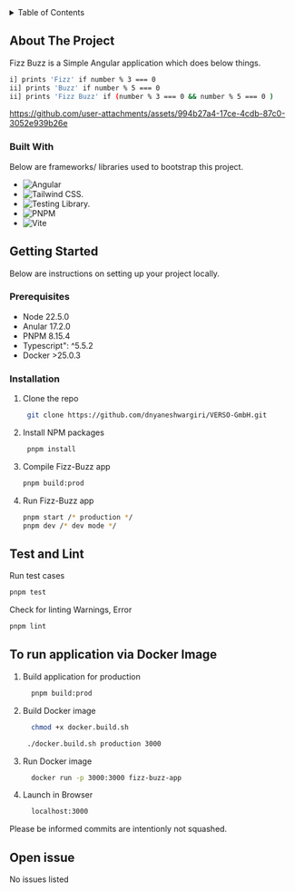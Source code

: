 <!-- TABLE OF CONTENTS -->
<details>
  <summary>Table of Contents</summary>
  <ol>
    <li>
      <a href="#about-the-project">About The Project</a>
      <ul>
        <li><a href="#built-with">Built With</a></li>
      </ul>
    </li>
    <li>
      <a href="#getting-started">Getting Started</a>
      <ul>
        <li><a href="#prerequisites">Prerequisites</a></li>
        <li><a href="#installation">Installation</a></li>
      </ul>
    </li>
    <li><a href="#usage">Usage</a></li>
  </ol>
</details>

<!-- ABOUT THE PROJECT -->

## About The Project

Fizz Buzz is a Simple Angular application which does below things.

```sh
i] prints 'Fizz' if number % 3 === 0
ii] prints 'Buzz' if number % 5 === 0
ii] prints 'Fizz Buzz' if (number % 3 === 0 && number % 5 === 0 )
```

https://github.com/user-attachments/assets/994b27a4-17ce-4cdb-87c0-3052e939b26e

### Built With

Below are frameworks/ libraries used to bootstrap this project.

- ![Angular](https://img.shields.io/badge/angular-%2320232a.svg?style=for-the-badge&logo=angular&logoColor=%2361DAFB)
- ![Tailwind CSS.](https://img.shields.io/badge/tailwind-css-%2320232a.svg?style=for-the-badge&logo=tailwind-css&logoColor=%2361DAFB)
- ![Testing Library.](https://img.shields.io/badge/testing-library%2320232a.svg?style=for-the-badge&logo=testing-library)
- ![PNPM](https://img.shields.io/badge/pnpm-%232C8EBB.svg?style=for-the-badge&logo=pnpm&logoColor=white)
- ![Vite](https://img.shields.io/badge/vite-%23646CFF.svg?style=for-the-badge&logo=vite&logoColor=white)

## Getting Started

Below are instructions on setting up your project locally.

### Prerequisites

- Node 22.5.0
- Anular 17.2.0
- PNPM 8.15.4
- Typescript": ^5.5.2
- Docker >25.0.3

### Installation

1. Clone the repo
   ```sh
    git clone https://github.com/dnyaneshwargiri/VERSO-GmbH.git
   ```
2. Install NPM packages
   ```sh
    pnpm install
   ```
3. Compile Fizz-Buzz app

   ```sh
   pnpm build:prod
   ```

4. Run Fizz-Buzz app

   ```sh
   pnpm start /* production */
   pnpm dev /* dev mode */
   ```

## Test and Lint

Run test cases

```sh
pnpm test
```

Check for linting Warnings, Error

```sh
pnpm lint
```

## To run application via Docker Image

1. Build application for production
   ```sh
     pnpm build:prod
   ```
2. Build Docker image
   ```sh
     chmod +x docker.build.sh
   ```
   ```sh
    ./docker.build.sh production 3000
   ```
3. Run Docker image
   ```sh
     docker run -p 3000:3000 fizz-buzz-app
   ```
4. Launch in Browser
   ```sh
     localhost:3000
   ```

Please be informed commits are intentionly not squashed.

## Open issue

No issues listed
